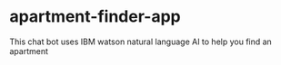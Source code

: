 # apartment-finder-app
This chat bot uses IBM watson natural language AI to help you find an apartment
